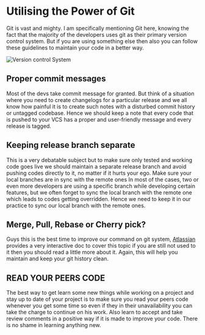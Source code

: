 # Utilising the Power of Git
Git is vast and mighty. I am specifically mentioning Git here, knowing the fact that the majority of the developers uses git as their primary version control system. But if you are using something else then also you can follow these guidelines to maintain your code in a better way.

![Version control System](https://miro.medium.com/max/824/1*Pe5ZaVMej7QmT14_FwVDmA.png)

## Proper commit messages
Most of the devs take commit message for granted. But think of a situation where you need to create changelogs for a particular release and we all know how painful it is to create such notes with a disturbed commit history or untagged codebase. Hence we should keep a note that every code that is pushed to your VCS has a proper and user-friendly message and every release is tagged.

## Keeping release branch separate
This is a very debatable subject but to make sure only tested and working code goes live we should maintain a separate release branch and avoid pushing codes directly to it, no matter if it hurts your ego.
Make sure your local branches are in sync with the remote ones
In most of the cases, two or even more developers are using a specific branch while developing certain features, but we often forget to sync the local branch with the remote one which leads to codes getting overridden.
Hence we need to keep it in our practice to sync our local branch with the remote ones.

## Merge, Pull, Rebase or Cherry pick?
Guys this is the best time to improve our command on git system, [Atlassian](https://www.atlassian.com/git/tutorials/merging-vs-rebasing) provides a very interactive doc to cover this topic if you are still not used to it then you should read a little more about it. Again, this will help you maintain and keep your git history clean.

## READ YOUR PEERS CODE
The best way to get learn some new things while working on a project and stay up to date of your project is to make sure you read your peers code whenever you get some time so even if they in their unavailability you can take the charge to continue on his work. Also learn to accept and take review comments in a positive way if it is made to improve your code. There is no shame in learning anything new.